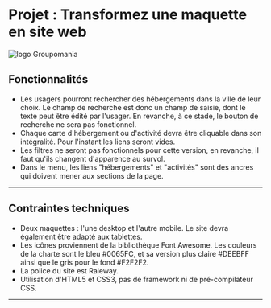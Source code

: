 # Projet : Transformez une maquette en site web

![logo Groupomania](https://github.com/Ahmedson/Reservia_Reservation_Hotel/blob/main/img/maquettes/maquetteReadMe.png)

## Fonctionnalités 

- Les usagers pourront rechercher des hébergements dans la ville de leur choix. Le champ de recherche est donc un champ de saisie, dont le texte peut être édité par l'usager. En revanche, à ce stade, le bouton de recherche ne sera pas fonctionnel.
- Chaque carte d'hébergement ou d'activité devra être cliquable dans son intégralité. Pour l'instant les liens seront vides.
- Les filtres ne seront pas fonctionnels pour cette version, en revanche, il faut qu'ils changent d'apparence au survol. 
- Dans le menu, les liens "hébergements" et "activités" sont des ancres qui doivent mener aux sections de la page.

***

## Contraintes techniques 

- Deux maquettes : l'une desktop et l'autre mobile. Le site devra également être adapté aux tablettes.
- Les icônes proviennent de la bibliothèque Font Awesome. Les couleurs de la charte sont le bleu #0065FC, et sa version plus claire #DEEBFF ainsi que le gris pour le fond #F2F2F2.
- La police du site est Raleway.
- Utilisation d'HTML5 et CSS3, pas de framework ni de pré-compilateur CSS.

***
